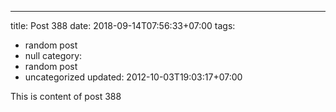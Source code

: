 ---
title: Post 388
date: 2018-09-14T07:56:33+07:00
tags:
  - random post
  - null
category:
  - random post
  - uncategorized
updated: 2012-10-03T19:03:17+07:00

This is content of post 388